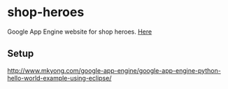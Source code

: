 # shop-heroes
Google App Engine website for shop heroes. [Here](https://shopheroes-1164.appspot.com/items/axes)

## Setup

http://www.mkyong.com/google-app-engine/google-app-engine-python-hello-world-example-using-eclipse/

